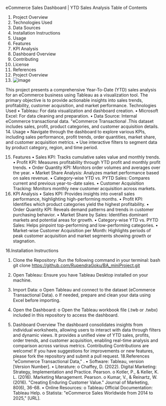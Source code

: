 eCommerce Sales Dashboard | YTD Sales Analysis
Table of Contents
1.	Project Overview
2.	Technologies Used
3.	Data Sources
4.	Installation Instructions
5.	Usage
6.	Features
7.	KPI Analysis
8.	Dashboard Overview
9.	Contributing
10.	License
11.	References
12. Project Overview
13. ![image](https://github.com/user-attachments/assets/7a224b37-b775-4011-97ca-fdeca0812a25)

This project presents a comprehensive Year-To-Date (YTD) sales analysis for an eCommerce business using Tableau as a visualization tool. The primary objective is to provide actionable insights into sales trends, profitability, customer acquisition, and market performance.
Technologies Used
•	Tableau: For data visualization and dashboard creation.
•	Microsoft Excel: For data cleaning and preparation.
•	Data Source: Internal eCommerce transactional data.
"eCommerce Transactional .This dataset includes sales, profit, product categories, and customer acquisition details.
14. Usage
•	Navigate through the dashboard to explore various KPIs, including sales performance, profit trends, order quantities, market share, and customer acquisition metrics.
•	Use interactive filters to segment data by product category, region, and time period.

15. Features
•	Sales KPI: Tracks cumulative sales value and monthly trends.
•	Profit KPI: Measures profitability through YTD profit and monthly profit trends.
•	Order Quantity KPI: Monitors order volumes and averages over the year.
•	Market Share Analysis: Analyzes market performance based on sales revenue.
•	Category-wise YTD vs. PYTD Sales: Compares current and previous year-to-date sales.
•	Customer Acquisition Tracking: Monitors monthly new customer acquisition across markets.
16. KPI Analysis
•	Sales KPI: Provides insights into overall sales performance, highlighting high-performing months.
•	Profit KPI: Identifies which product categories yield the highest profitability.
•	Order Quantity KPI: Reveals demand patterns and trends in customer purchasing behavior.
•	Market Share by Sales: Identifies dominant markets and potential areas for growth.
•	Category-wise YTD vs. PYTD Sales: Helps pinpoint top-performing and low-performing categories.
•	Market-wise Customer Acquisition per Month: Highlights periods of peak customer acquisition and market segments showing growth or stagnation.

16.Installation Instructions
1.	Clone the Repository:
Run the following command in your terminal:
bash
git clone https://github.com/RupendraGoku/BA_miniProject.git
2.	Open Tableau:
Ensure you have Tableau Desktop installed on your machine.
3.	Import Data:
o	Open Tableau and connect to the dataset (eCommerce Transactional Data).
o	If needed, prepare and clean your data using Excel before importing.
4.	Open the Dashboard:
o	Open the Tableau workbook file (.twb or .twbx) included in this repository to access the dashboard.

17. Dashboard Overview
The dashboard consolidates insights from individual worksheets, allowing users to interact with data through filters and dynamic views. It provides a unified view of YTD sales, profits, order trends, and customer acquisition, enabling real-time analysis and comparison across various metrics.
Contributing
Contributions are welcome! If you have suggestions for improvements or new features, please fork the repository and submit a pull request.
18.References
"eCommerce Transactional Data," .
•	Software: Tableau, version [Version Number].
•	Literature:
o	Chaffey, D. (2022). Digital Marketing: Strategy, Implementation and Practice. Pearson.
o	Kotler, P., & Keller, K. L. (2016). Marketing Management. Pearson.
o	Kumar, V., & Reinartz, W. (2016). "Creating Enduring Customer Value." Journal of Marketing, 80(6), 36-68.
•	Online Resources:
o	Tableau Official Documentation: Tableau Help.
o	Statista: "eCommerce Sales Worldwide from 2014 to 2025," [URL].

